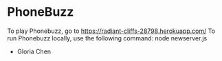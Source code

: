 # PhoneBuzz

To play Phonebuzz, go to https://radiant-cliffs-28798.herokuapp.com/
To run Phonebuzz locally, use the following command: node newserver.js 


- Gloria Chen 
